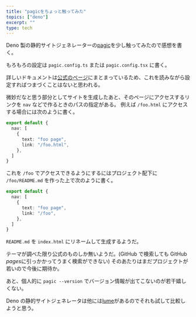 ```yaml
---
title: "pagicをちょっと触ってみた"
topics: ["deno"]
excerpt: ""
type: tech
---
```


Deno 製の静的サイトジェネレーターの[pagic](https://github.com/xcatliu/pagic)を少し触ってみたので感想を書く。

もろもろの設定は `pagic.config.ts` または `pagic.config.tsx` に書く。

詳しいドキュメントは[公式のページ](https://pagic.org/docs/introduction.html)にまとまっているため、これを読みながら設定すればつまづくことはないと思われる。

微妙だなと思う部分としてサイトを生成したあと、そのページにアクセスするリンクを `nav` などで作るときのパスの指定がある。
例えば `/foo.html` にアクセスする場合には次のように書く。

```typescript
export default {
  nav: [
    {
      text: "foo page",
      link: "/foo.html",
    },
  ]
} 
```

これを `/foo` でアクセスできるようにするにはプロジェクト配下に `/foo/README.md` を作った上で次のように書く。

```typescript
export default {
  nav: [
    {
      text: "foo page",
      link: "/foo",
    },
  ]
}
```

`README.md` を `index.html` にリネームして生成するようだ。

テーマが調べた限り公式のものしか無いようだ。(GitHub で検索しても GitHub *pages*に引っかかってうまく検索ができない)
そのあたりはまだプロジェクトが若いので今後に期待か。

あと、個人的に `pagic --version` でバージョン情報が出てこないのが若干嬉しくない。

Deno の静的サイトジェネレータは他には[lume](https://github.com/lumeland/lume)があるのでそれも試して比較しようと思う。
